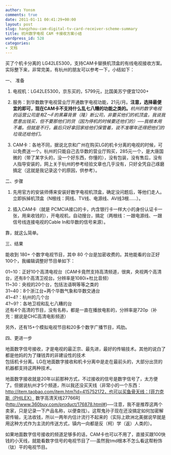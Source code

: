```yaml
---
author: Yonsm
comments: true
date: 2011-01-11 00:41:29+00:00
layout: post
slug: hangzhou-cam-digital-tv-card-receiver-scheme-summary
title: 杭州数字电视 CAM 卡接收方案小结
wordpress_id: 528
categories:
- 文档
---
```


买了个机卡分离的 LG42LE5300，支持CAM卡替换机顶盒的有线电视接收方案。实际整下来，非常完美，有杭州的朋友可以参考一下，小结如下：  
<!-- more -->  
  
一、 准备  
  
1. 电视机：LG42LE5300，京东买的，5799元，比国美苏宁便宜1200+  
  
2. 服务：到华数数字电视营业厅开通数字电视功能，21元/月。**注意，选择最便宜的即可，现在CAM卡不支持什么乱七八糟的功能之类的。**_杭州的数字电视的运营公司是有Z～F的黑幕背景（隆）断公司，非要买他们的机顶盒，我说我愿意出钱买，但不要那他们的货（因为停机的时候要还他们的）──我根本用不着。但就是不行，最后只好拿回家给他们保管着，说不准哪年还得把他们的垃圾还给他们。_  
  
3. CAM卡：各地不同，据说北京和广州在购买LG的机卡分离的电视的时候，可以免费送一个。杭州的只能自己去华数的营业厅购买，285元一个，是大唐国微的（带了某字头的，没一个好东西，你懂的），没有包装，没有售后，没有人指导安装的，网上关于杭州的参考经验文章也几乎没有，只好全凭自己琢磨搞定（这就是我记录这个的原因，供参考）。  
  
二、步骤  
  
1. 先用官方的安装师傅来安装好数字电视机顶盒，确定没问题后，等他们走人。立即拆掉机顶盒（N根线：网线、TV线、电源线、AV线3根……）。  
  
2. 插入CAM卡（就是 PCMCIA接口的卡，内含银行卡一样大小的身份认证卡一张，用来收钱的），开电视机，自动搜台，搞定（两根线：一跟电源线、一跟信号线连接电视的Cable In和华数的信号来源）。  
  
靠，就这么简单。  
  
三、结果  
  
能收到 180+ 个数字电视节目，其中 80 个台是加密收费的。其他能看的台正好100个，我编辑调整好节目单如下：  
  
01~10：正好10个高清电视台（CAM卡竟然支持高清频道，很爽，央视两个高清台，还有8个高清卫视台。分辨率是1080i+杜比音频）  
11~30：央视的20个台，包括法语啊等等之类的  
31~40：8个浙江台+两个华数气象和华数交通台  
41~4?：杭州的几个台  
4?~9?：各地卫视和乱七八糟的台  
还有4个高清的节目，没有名称，都是一直在播放电影的，分辨率是720p（补充：据说是CHC高清电影频道）  
  
另外，还有15+个模拟电视节目和20多个数字广播节目，鸡肋。  
  
四、更进一步  
  
地面数字信号接收，才是电视的最正宗、最先进，最好的传输技术。其他的说白了都是他妈的为了赚钱弄的非建设性的技术  
包括机卡分离。LG在地面数字接收和机卡分离中是走在最前头的，大部分出货的机器都支持这两种技术。  
  
地面数字接收就是20年以前那种方式，不过接收的信号是数字信号了，太方便了。但据说杭州才5个频道，所以我还没买天线（非常小的一个东西：http://item.taobao.com/item.htm?id=415752172，也可以买鱼骨天线：[菲力克斯（PHILEX） 数字高清天线27766R](http://www.360buy.com/product/176878.html#)──注意，我不是推荐这两个卖家，只是记录一下产品名称，以便查找）。这帮鬼孙子现在还没搞定如何加密解密传输，无法收钱，所以一两年内估计流行不起来的（实际上欧洲北美据说早就是用这种方式作为主流的传送方式，镇内一向都是反（柯）学（返）人类的）。  
  
如果地面数字信号接收的频道足够多的话，CAM卡也可以不用了，直接买跟100快钱的小天线，就能看数字信号的电视节目了──虽然我tmd根本不怎么看这帮粉饰（钛）平的电视节目。  

